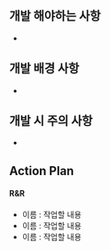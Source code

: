 ## 개발 해야하는 사항
- 

## 개발 배경 사항
- 

## 개발 시 주의 사항
- 

## Action Plan
#### R&R
- 이름 : 작업할 내용
- 이름 : 작업할 내용
- 이름 : 작업할 내용